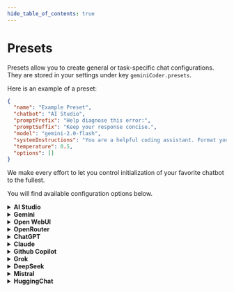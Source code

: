 ```yaml
---
hide_table_of_contents: true
---
```


# Presets

Presets allow you to create general or task-specific chat configurations. They are stored in your settings under key `geminiCoder.presets`.

Here is an example of a preset:

```json
{
  "name": "Example Preset",
  "chatbot": "AI Studio",
  "promptPrefix": "Help diagnose this error:",
  "promptSuffix": "Keep your response concise.",
  "model": "gemini-2.0-flash",
  "systemInstructions": "You are a helpful coding assistant. Format your response in bullet points.",
  "temperature": 0.5,
  "options": []
}
```

We make every effort to let you control initialization of your favorite chatbot to the fullest.

You will find available configuration options below.

<details>
<summary><strong>AI Studio</strong></summary>

Supported configuration options:

#### ✅ Hands-free initialization

#### ✅ `model`

- Gemini 2.0 Flash: `gemini-2.0-flash`
- Gemini 2.0 Flash-Lite: `gemini-2.0-flash-lite`
- Gemini 2.5 Pro Preview 03-25: `gemini-2.5-pro-preview-03-25`
- Gemini 2.0 Flash Thinking Exp 01-21: `gemini-2.0-flash-thinking-exp-01-21`

#### ✅ `systemInstructions`

#### ✅ `temperature`

Range: `0-1`

</details>

<details>
<summary><strong>Gemini</strong></summary>

#### ✅ Hands-free initialization

#### ✅ `model`

- 2.0 Flash: `2.0-flash`
- 2.0 Flash Thinking: `2.0-flash-thinking`
- 2.5 Pro: `2.5-pro`

#### ✅ `options`

- `canvas`: Enable canvas mode

</details>

<details>
<summary><strong>Open WebUI</strong></summary>

#### ✅ Hands-free initialization

#### ✅ `model`

#### ✅ `systemInstructions`

#### ✅ `temperature`

#### ✅ `port`

Check port on which your instance is exposed in localhost, by default it's `3000`. If not given, `http://openwebui/` will be used, which you can forward your networked instance to.

Example nginx configuration:

```
server {
    listen 80;
    server_name openwebui;

    location / {
        proxy_pass http://localhost:3000; <-- URL of the instance
        proxy_set_header Host $host;
        proxy_set_header X-Real-IP $remote_addr;
        proxy_set_header X-Forwarded-For $proxy_add_x_forwarded_for;

        # WebSocket specific headers
        proxy_http_version 1.1;
        proxy_set_header Upgrade $http_upgrade;
        proxy_set_header Connection "upgrade";

        # Timeout settings for WebSocket
        proxy_read_timeout 86400s;
        proxy_send_timeout 86400s;
    }
}

```

</details>

<details>
<summary><strong>OpenRouter</strong></summary>

#### ✅ Hands-free initialization

#### ✅ `model`

#### ✅ `systemInstructions`

#### ✅ `temperature`

</details>

<details>
<summary><strong>ChatGPT</strong></summary>

#### ✅ Hands-free initialization

</details>

<details>
<summary><strong>Claude</strong></summary>

#### ✅ Hands-free initialization

</details>

<details>
<summary><strong>Github Copilot</strong></summary>

#### ✅ Hands-free initialization

#### ✅ `model`

- GPT-4o: `4o`
- o1: `o1`
- o3-mini: `o3-mini`
- Claude 3.5 Sonnet: `sonnet-3.5`
- Claude 3.7 Sonnet: `sonnet-3.7`
- Claude 3.7 Sonnet Thinking: `sonnet-3.7-thinking`
- Gemini 2.0 Flash: `gemini-2.0-flash`

</details>

<details>
<summary><strong>Grok</strong></summary>

#### ✅ Hands-free initialization

#### ✅ `options`

- `think`: Enable Think mode

</details>

<details>
<summary><strong>DeepSeek</strong></summary>

#### ✅ Hands-free initialization

#### ✅ `options`

- `deep-think`: Enable DeepThink (R1) mode
- `search`: Enable search mode

</details>

<details>
<summary><strong>Mistral</strong></summary>

#### ✅ Hands-free initialization

</details>

<details>
<summary><strong>HuggingChat</strong></summary>

#### ✅ Hands-free initialization

</details>

